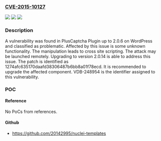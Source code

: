 ### [CVE-2015-10127](https://cve.mitre.org/cgi-bin/cvename.cgi?name=CVE-2015-10127)
![](https://img.shields.io/static/v1?label=Product&message=PlusCaptcha%20Plugin&color=blue)
![](https://img.shields.io/static/v1?label=Version&message=%3D%202.0.0%20&color=brighgreen)
![](https://img.shields.io/static/v1?label=Vulnerability&message=CWE-79%20Cross%20Site%20Scripting&color=brighgreen)

### Description

A vulnerability was found in PlusCaptcha Plugin up to 2.0.6 on WordPress and classified as problematic. Affected by this issue is some unknown functionality. The manipulation leads to cross site scripting. The attack may be launched remotely. Upgrading to version 2.0.14 is able to address this issue. The patch is identified as 1274afc635170daafd38306487b6bb8a01f78ecd. It is recommended to upgrade the affected component. VDB-248954 is the identifier assigned to this vulnerability.

### POC

#### Reference
No PoCs from references.

#### Github
- https://github.com/20142995/nuclei-templates

